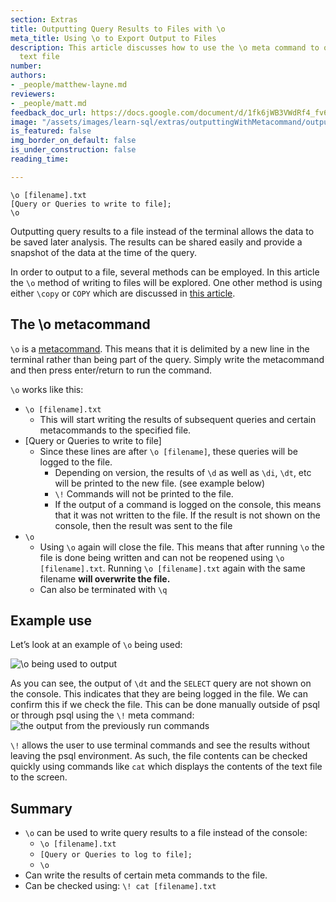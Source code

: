 ```yaml
---
section: Extras
title: Outputting Query Results to Files with \o
meta_title: Using \o to Export Output to Files
description: This article discusses how to use the \o meta command to output to a
  text file
number: 
authors:
- _people/matthew-layne.md
reviewers:
- _people/matt.md
feedback_doc_url: https://docs.google.com/document/d/1fk6jWB3VWdRf4_fv6eIN83VVEsV_SbeAe7o-4M3CNJw/edit?usp=sharing
image: "/assets/images/learn-sql/extras/outputtingWithMetacommand/outputtingWithMeta_0.png"
is_featured: false
img_border_on_default: false
is_under_construction: false
reading_time: 

---
```


```code
\o [filename].txt
[Query or Queries to write to file];
\o
```

Outputting query results to a file instead of the terminal allows the data to be saved later analysis. The results can be shared easily and provide a snapshot of the data at the time of the query.

In order to output to a file, several methods can be employed. In this article the `\o` method of writing to files will be explored. One other method is using either `\copy` or `COPY` which are discussed in [this article](https://dataschool.com/learn-sql/export-to-csv-from-psql/).

## The \\o metacommand

`\o` is a [metacommand](https://chartio.com/resources/tutorials/how-to-list-databases-and-tables-in-postgresql-using-psql/). This means that it is delimited by a new line in the terminal rather than being part of the query. Simply write the metacommand and then press enter/return to run the command.

`\o` works like this:

* `\o [filename].txt`
  * This will start writing the results of subsequent queries and certain metacommands to the specified file.
* \[Query or Queries to write to file\]
  * Since these lines are after `\o [filename]`, these queries will be logged to the file.
    * Depending on version, the results of `\d` as well as `\di`, `\dt`, etc will be printed to the new file. (see example below)
    * `\!` Commands will not be printed to the file.
    * If the output of a command is logged on the console, this means that it was not written to the file. If the result is not shown on the console, then the result was sent to the file
* `\o`
  * Using `\o` again will close the file. This means that after running `\o` the file is done being written and can not be reopened using `\o [filename].txt`. Running `\o [filename].txt` again with the same filename **will overwrite the file.**
  * Can also be terminated with `\q`

## Example use

Let’s look at an example of `\o` being used:

![\\o being used to output](/assets/images/learn-sql/extras/outputtingWithMetacommand/outputtingWithMeta_0.png)

As you can see, the output of `\dt` and the `SELECT` query are not shown on the console. This indicates that they are being logged in the file. We can confirm this if we check the file. This can be done manually outside of psql or through psql using the `\!` meta command:![the output from the previously run commands](/assets/images/learn-sql/extras/outputtingWithMetacommand/outputtingWithMeta_1.png)

`\!` allows the user to use terminal commands and see the results without leaving the psql environment. As such, the file contents can be checked quickly using commands like `cat` which displays the contents of the text file to the screen.

## Summary

* `\o` can be used to write query results to a file instead of the console:
  * `\o [filename].txt`
  * `[Query or Queries to log to file];`
  * `\o`
* Can write the results of certain meta commands to the file.
* Can be checked using: `\! cat [filename].txt`